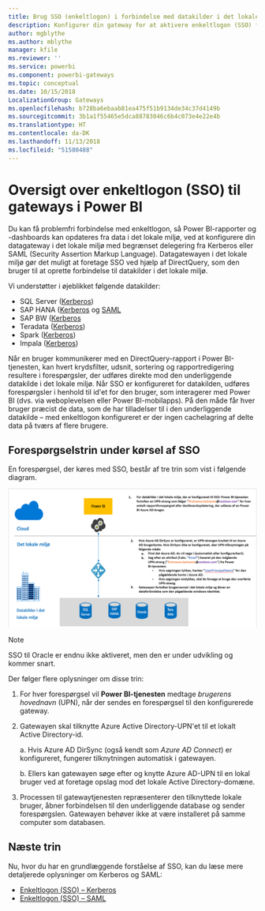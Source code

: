 ```yaml
---
title: Brug SSO (enkeltlogon) i forbindelse med datakilder i det lokale miljø
description: Konfigurer din gateway for at aktivere enkeltlogon (SSO) fra Power BI til datakilder i det lokale miljø.
author: mgblythe
ms.author: mblythe
manager: kfile
ms.reviewer: ''
ms.service: powerbi
ms.component: powerbi-gateways
ms.topic: conceptual
ms.date: 10/15/2018
LocalizationGroup: Gateways
ms.openlocfilehash: b728ba6ebaab81ea475f51b9134de34c37d4149b
ms.sourcegitcommit: 3b1a1f55465e5dca88783046c6b4c073e4e22e4b
ms.translationtype: HT
ms.contentlocale: da-DK
ms.lasthandoff: 11/13/2018
ms.locfileid: "51580488"
---
```

# <a name="overview-of-single-sign-on-sso-for-gateways-in-power-bi"></a>Oversigt over enkeltlogon (SSO) til gateways i Power BI

Du kan få problemfri forbindelse med enkeltlogon, så Power BI-rapporter og -dashboards kan opdateres fra data i det lokale miljø, ved at konfigurere din datagateway i det lokale miljø med begrænset delegering fra Kerberos eller SAML (Security Assertion Markup Language). Datagatewayen i det lokale miljø gør det muligt at foretage SSO ved hjælp af DirectQuery, som den bruger til at oprette forbindelse til datakilder i det lokale miljø.

Vi understøtter i øjeblikket følgende datakilder:

* SQL Server ([Kerberos](service-gateway-sso-kerberos.md))
* SAP HANA ([Kerberos](service-gateway-sso-kerberos.md) og [SAML](service-gateway-sso-saml.md)
* SAP BW ([Kerberos](service-gateway-sso-kerberos.md)
* Teradata ([Kerberos](service-gateway-sso-kerberos.md))
* Spark ([Kerberos](service-gateway-sso-kerberos.md))
* Impala ([Kerberos](service-gateway-sso-kerberos.md))

Når en bruger kommunikerer med en DirectQuery-rapport i Power BI-tjenesten, kan hvert krydsfilter, udsnit, sortering og rapportredigering resultere i forespørgsler, der udføres direkte mod den underliggende datakilde i det lokale miljø.  Når SSO er konfigureret for datakilden, udføres forespørgsler i henhold til id'et for den bruger, som interagerer med Power BI (dvs. via weboplevelsen eller Power BI-mobilapps). På den måde får hver bruger præcist de data, som de har tilladelser til i den underliggende datakilde – med enkeltlogon konfigureret er der ingen cachelagring af delte data på tværs af flere brugere.

## <a name="query-steps-when-running-sso"></a>Forespørgselstrin under kørsel af SSO

En forespørgsel, der køres med SSO, består af tre trin som vist i følgende diagram.

![SSO-forespørgselstrin](media/service-gateway-sso-overview/sso-query-steps.png)

> [!NOTE]
> SSO til Oracle er endnu ikke aktiveret, men den er under udvikling og kommer snart.

Der følger flere oplysninger om disse trin:

1. For hver forespørgsel vil **Power BI-tjenesten** medtage *brugerens hovednavn* (UPN), når der sendes en forespørgsel til den konfigurerede gateway.

2. Gatewayen skal tilknytte Azure Active Directory-UPN'et til et lokalt Active Directory-id.

   a.  Hvis Azure AD DirSync (også kendt som *Azure AD Connect*) er konfigureret, fungerer tilknytningen automatisk i gatewayen.

   b.  Ellers kan gatewayen søge efter og knytte Azure AD-UPN til en lokal bruger ved at foretage opslag mod det lokale Active Directory-domæne.

3. Processen til gatewaytjenesten repræsenterer den tilknyttede lokale bruger, åbner forbindelsen til den underliggende database og sender forespørgslen. Gatewayen behøver ikke at være installeret på samme computer som databasen.

## <a name="next-steps"></a>Næste trin

Nu, hvor du har en grundlæggende forståelse af SSO, kan du læse mere detaljerede oplysninger om Kerberos og SAML:

* [Enkeltlogon (SSO) – Kerberos](service-gateway-sso-kerberos.md)
* [Enkeltlogon (SSO) – SAML](service-gateway-sso-saml.md)
